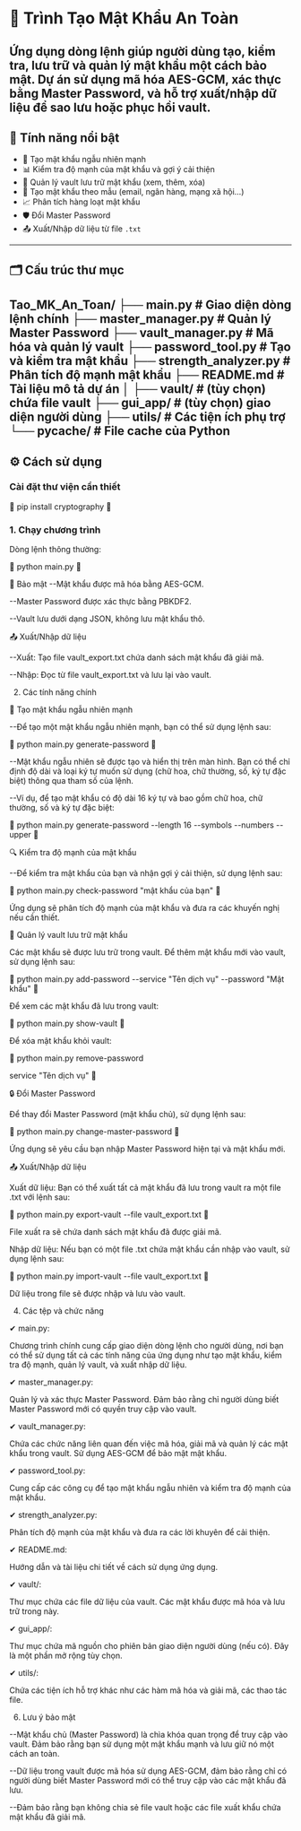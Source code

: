 # 🔐 Trình Tạo Mật Khẩu An Toàn

Ứng dụng dòng lệnh giúp người dùng tạo, kiểm tra, lưu trữ và quản lý mật khẩu một cách bảo mật. Dự án sử dụng mã hóa AES-GCM, xác thực bằng Master Password, và hỗ trợ xuất/nhập dữ liệu để sao lưu hoặc phục hồi vault.
---
## 🧩 Tính năng nổi bật
- 🔐 Tạo mật khẩu ngẫu nhiên mạnh
- 📊 Kiểm tra độ mạnh của mật khẩu và gợi ý cải thiện
- 📁 Quản lý vault lưu trữ mật khẩu (xem, thêm, xóa)
- 🧩 Tạo mật khẩu theo mẫu (email, ngân hàng, mạng xã hội…)
- 📈 Phân tích hàng loạt mật khẩu
- 🛡 Đổi Master Password
- 📤 Xuất/Nhập dữ liệu từ file `.txt`

---

## 🗂 Cấu trúc thư mục
Tao_MK_An_Toan/
├── main.py                  # Giao diện dòng lệnh chính
├── master_manager.py        # Quản lý Master Password
├── vault_manager.py         # Mã hóa và quản lý vault
├── password_tool.py         # Tạo và kiểm tra mật khẩu
├── strength_analyzer.py     # Phân tích độ mạnh mật khẩu
├── README.md                # Tài liệu mô tả dự án
│
├── vault/                   # (tùy chọn) chứa file vault
├── gui_app/                 # (tùy chọn) giao diện người dùng
├── utils/                   # Các tiện ích phụ trợ
└── __pycache__/             # File cache của Python
---

## ⚙️ Cách sử dụng

###  Cài đặt thư viện cần thiết


🎃 pip install cryptography 🎃

### 1. Chạy chương trình
Dòng lệnh thông thường:

🎃 python main.py 🎃

🔐 Bảo mật
--Mật khẩu được mã hóa bằng AES-GCM.

--Master Password được xác thực bằng PBKDF2.

--Vault lưu dưới dạng JSON, không lưu mật khẩu thô.

📤 Xuất/Nhập dữ liệu

--Xuất: Tạo file vault_export.txt chứa danh sách mật khẩu đã giải mã.

--Nhập: Đọc từ file vault_export.txt và lưu lại vào vault.

2. Các tính năng chính
   
🔑 Tạo mật khẩu ngẫu nhiên mạnh

--Để tạo một mật khẩu ngẫu nhiên mạnh, bạn có thể sử dụng lệnh sau:

🎃 python main.py generate-password 🎃

--Mật khẩu ngẫu nhiên sẽ được tạo và hiển thị trên màn hình. Bạn có thể chỉ định độ dài và loại ký tự muốn sử dụng (chữ hoa, chữ thường, số, ký tự đặc biệt) thông qua tham số của lệnh.

--Ví dụ, để tạo mật khẩu có độ dài 16 ký tự và bao gồm chữ hoa, chữ thường, số và ký tự đặc biệt:

🎃 python main.py generate-password --length 16 --symbols --numbers --upper 🎃
   
🔍 Kiểm tra độ mạnh của mật khẩu

--Để kiểm tra mật khẩu của bạn và nhận gợi ý cải thiện, sử dụng lệnh sau:

🎃 python main.py check-password "mật khẩu của bạn" 🎃

Ứng dụng sẽ phân tích độ mạnh của mật khẩu và đưa ra các khuyến nghị nếu cần thiết.


📁 Quản lý vault lưu trữ mật khẩu

Các mật khẩu sẽ được lưu trữ trong vault. Để thêm mật khẩu mới vào vault, sử dụng lệnh sau:

🎃 python main.py add-password --service "Tên dịch vụ" --password "Mật khẩu" 🎃

Để xem các mật khẩu đã lưu trong vault: 

🎃 python main.py show-vault 🎃

Để xóa mật khẩu khỏi vault: 

🎃 python main.py remove-password 

service "Tên dịch vụ" 🎃


🔒 Đổi Master Password

Để thay đổi Master Password (mật khẩu chủ), sử dụng lệnh sau:

🎃 python main.py change-master-password 🎃

Ứng dụng sẽ yêu cầu bạn nhập Master Password hiện tại và mật khẩu mới.


📤 Xuất/Nhập dữ liệu

Xuất dữ liệu: Bạn có thể xuất tất cả mật khẩu đã lưu trong vault ra một file .txt với lệnh sau:

🎃 python main.py export-vault --file vault_export.txt 🎃

File xuất ra sẽ chứa danh sách mật khẩu đã được giải mã.

Nhập dữ liệu: Nếu bạn có một file .txt chứa mật khẩu cần nhập vào vault, sử dụng lệnh sau:

🎃 python main.py import-vault --file vault_export.txt 🎃

Dữ liệu trong file sẽ được nhập và lưu vào vault.


4. Các tệp và chức năng

✔ main.py:

Chương trình chính cung cấp giao diện dòng lệnh cho người dùng, nơi bạn có thể sử dụng tất cả các tính năng của ứng dụng như tạo mật khẩu, kiểm tra độ mạnh, quản lý vault, và xuất nhập dữ liệu.

✔ master_manager.py:

Quản lý và xác thực Master Password. Đảm bảo rằng chỉ người dùng biết Master Password mới có quyền truy cập vào vault.

✔ vault_manager.py:

Chứa các chức năng liên quan đến việc mã hóa, giải mã và quản lý các mật khẩu trong vault. Sử dụng AES-GCM để bảo mật mật khẩu.

✔ password_tool.py:

Cung cấp các công cụ để tạo mật khẩu ngẫu nhiên và kiểm tra độ mạnh của mật khẩu.

✔ strength_analyzer.py:

Phân tích độ mạnh của mật khẩu và đưa ra các lời khuyên để cải thiện.

✔ README.md:

Hướng dẫn và tài liệu chi tiết về cách sử dụng ứng dụng.

✔ vault/:

Thư mục chứa các file dữ liệu của vault. Các mật khẩu được mã hóa và lưu trữ trong này.

✔ gui_app/:

Thư mục chứa mã nguồn cho phiên bản giao diện người dùng (nếu có). Đây là một phần mở rộng tùy chọn.

✔ utils/:

Chứa các tiện ích hỗ trợ khác như các hàm mã hóa và giải mã, các thao tác file.


6. Lưu ý bảo mật
   
--Mật khẩu chủ (Master Password) là chìa khóa quan trọng để truy cập vào vault. Đảm bảo rằng bạn sử dụng một mật khẩu mạnh và lưu giữ nó một cách an toàn.

--Dữ liệu trong vault được mã hóa sử dụng AES-GCM, đảm bảo rằng chỉ có người dùng biết Master Password mới có thể truy cập vào các mật khẩu đã lưu.

--Đảm bảo rằng bạn không chia sẻ file vault hoặc các file xuất khẩu chứa mật khẩu đã giải mã.
